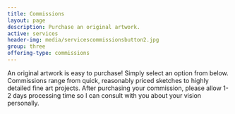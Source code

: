 ```yaml
---
title: Commissions
layout: page
description: Purchase an original artwork.
active: services
header-img: media/servicescommissionsbutton2.jpg
group: three
offering-type: commissions
---
```


An original artwork is easy to purchase! Simply select an option from below. Commissions range from quick, reasonably priced sketches to highly detailed fine art projects. After purchasing your commission, please allow 1-2 days processing time so I can consult with you about your vision personally.
